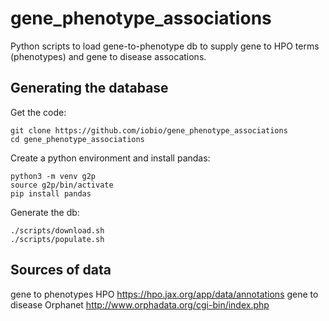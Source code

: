 # gene_phenotype_associations

Python scripts to load gene-to-phenotype db to supply gene to HPO terms (phenotypes) and gene to disease assocations.


## Generating the database

Get the code:
```
git clone https://github.com/iobio/gene_phenotype_associations
cd gene_phenotype_associations
```

Create a python environment and install pandas:
```
python3 -m venv g2p
source g2p/bin/activate
pip install pandas
```

Generate the db:
```
./scripts/download.sh
./scripts/populate.sh
```


## Sources of data
gene to phenotypes    HPO       https://hpo.jax.org/app/data/annotations
gene to disease       Orphanet  http://www.orphadata.org/cgi-bin/index.php



